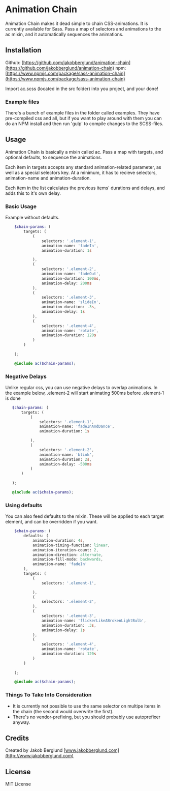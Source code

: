 # Animation Chain

Animation Chain makes it dead simple to chain CSS-animations. It is currently available for Sass. Pass a map of selectors and animations to the ac mixin, and it automatically sequences the animations.

## Installation

Github: [https://github.com/jakobberglund/animation-chain](https://github.com/jakobberglund/animation-chain)
npm: [https://www.npmjs.com/package/sass-animation-chain](https://www.npmjs.com/package/sass-animation-chain)

Import ac.scss (located in the src folder) into you project, and your done!


### Example files

There's a bunch of example files in the folder called examples. They have pre-compiled css and all, but if you want to play around with them you can do an NPM install and then run 'gulp' to compile changes to the SCSS-files. 

## Usage

Animation Chain is basically a mixin called ac. Pass a map with targets, and optional defaults, to sequence the animations.

Each item in targets accepts any standard animation-related parameter, as well as a special selectors key. At a minimum, it has to recieve selectors, animation-name and animation-duration.

Each item in the list calculates the previous items' durations and delays, and adds this to it's own delay.

### Basic Usage

Example without defaults.  
```scss
	$chain-params: (
		targets: (
			(
				selectors: '.element-1',
				animation-name: 'fadeIn',
				animation-duration: 1s

			),
			(
				selectors: '.element-2',
				animation-name: 'fadeOut',
				animation-duration: 100ms,
				animation-delay: 200ms
			),
			(
				selectors: '.element-3',
				animation-name: 'slideIn',
				animation-duration: .3s,
				animation-delay: 1s
			),
			(
				selectors: '.element-4',
				animation-name: 'rotate',
				animation-duration: 120s
			)
		)
		
	);

	@include ac($chain-params);
```

### Negative Delays

Unlike regular css, you can use negative delays to overlap animations. In the example below, .element-2 will start animating 500ms before .element-1 is done
 ```scss
	$chain-params: (
		targets: (
			(
				selectors: '.element-1',
				animation-name: 'fadeInAndDance',
				animation-duration: 1s

			),
			(
				selectors: '.element-2',
				animation-name: 'blink',
				animation-duration: 2s,
				animation-delay: -500ms
			)
		)
		
	);

	@include ac($chain-params);
```

### Using defaults
You can also feed defaults to the mixin. These will be applied to each target element, and can be overridden if you want.
```scss
	$chain-params: (
		defaults: (
			animation-duration: 4s,
			animation-timing-function: linear,
			animation-iteration-count: 2,
			animation-direction: alternate,
			animation-fill-mode: backwards,
			animation-name: 'fadeIn'
		),
		targets: (
			(
				selectors: '.element-1',

			),
			(
				selectors: '.element-2',
			),
			(
				selectors: '.element-3',
				animation-name: 'flickerLikeABrokenLightBulb',
				animation-duration: .3s,
				animation-delay: 1s
			),
			(
				selectors: '.element-4',
				animation-name: 'rotate',
				animation-duration: 120s
			)
		)
		
	);

	@include ac($chain-params);
```

### Things To Take Into Consideration

* It is currently not possible to use the same selector on multipe items in the chain (the second would overwrite the first).
* There's no vendor-prefixing, but you should probably use autoprefixer anyway.


## Credits

Created by Jakob Berglund [www.jakobberglund.com](http://www.jakobberglund.com)

## License

MIT License